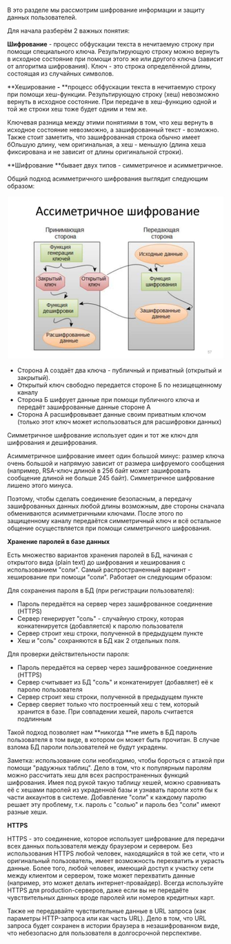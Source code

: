 В это разделе мы рассмотрим шифрование информации и защиту данных пользователей.

Для начала разберём 2 важных понятия:

**Шифрование** - процесс обфускации текста в нечитаемую строку при помощи специального ключа. Результирующую строку можно вернуть в исходное состояние при помощи этого же или другого ключа \(зависит от алгоритма шифрования\). Ключ - это строка определённой длины, состоящая из случайных символов.

**Хеширование **-** **процесс обфускации текста в нечитаемую строку при помощи хеш-функции. Результирующую строку \(хеш\) невозможно вернуть в исходное состояние. При передаче в хеш-функцию одной и той же строки хеш тоже будет одним и тем же.

Ключевая разница между этими понятиями в том, что хеш вернуть в исходное состояние невозможно, а зашифрованный текст - возможно. Также стоит заметить, что зашифрованная строка обычно имеет бОльшую длину, чем оригинальная, а хеш - меньшую \(длина хеша фиксирована и не зависит от длины оригинальной строки\).

**Шифрование **бывает двух типов - симметричное и асимметричное.

Общий подход асимметричного шифрования выглядит следующим образом:

![](/assets/import.png)

* Сторона А создаёт два ключа - публичный и приватный \(открытый и закрытый\). 
* Открытый ключ свободно передается стороне Б по незищещенному каналу
* Сторона Б шифрует данные при помощи публичного ключа и передаёт зашифрованные данные стороне А
* Сторона А расшифровывает данные своим приватным ключом \(только этот ключ может использоваться для расшифровки данных\)

Симметричное шифрование использует один и тот же ключ для шифрования и дешифрования.

Асимметричное шифрование имеет один большой минус: размер ключа очень большой и напрямую зависит от размера шифруемого сообщения \(например, RSA-ключ длиной в 256 байт может зашифровать сообщение длиной не больше 245 байт\). Симметричное шифрование лишено этого минуса.

Поэтому, чтобы сделать соединение безопасным, а передачу зашифрованных данных любой длины возможным, две стороны сначала обмениваются асимметричными ключами. После этого по защищенному каналу передаётся симметричный ключ и всё остальное общение осуществляется при помощи симметричного шифрования.

**Хранение паролей в базе данных**

Есть множество вариантов хранения паролей в БД, начиная с открытого вида \(plain text\) до шифрования и хеширования с использованием "соли". Самый распространенный вариант - хеширование при помощи "соли". Работает он следующим образом:

Для сохранения пароля в БД \(при регистрации пользователя\):

* Пароль передаётся на сервер через зашифрованное соединение \(HTTPS\)
* Сервер генерирует "соль" - случайную строку, которая конкатенируется \(добавляется\) к паролю пользователя
* Сервер строит хеш строки, полученной в предыдущем пункте
* Хеш и "соль" сохраняются в БД как 2 отдельных поля.

Для проверки действительности пароля:

* Пароль передаётся на сервер через зашифрованное соединение \(HTTPS\)
* Сервер считывает из БД "соль" и конкатенирует \(добавляет\) её к паролю пользователя
* Сервер строит хеш строки, полученной в предыдущем пункте
* Сервер сверяет только что построенный хеш с тем, который хранится в базе. При совпадении хешей, пароль считается подлинным

Такой подход позволяет нам **никогда **не иметь в БД пароль пользователя в том виде, в котором он может быть прочитан. В случае взлома БД пароли пользователей не будут украдены.

Заметка: использование соли необходимо, чтобы бороться с атакой при помощи "радужных таблиц". Дело в том, что к популярным паролям можно рассчитать хеш для всех распространенных функций шифрования. Имея под рукой такую таблицу хешей, можно сравнивать её с хешами паролей из украденной базы и узнавать пароли хотя бы к части аккаунтов в системе. Добавление "соли" к каждому паролю решает эту проблему, т.к. пароль с "солью" и пароль без "соли" имеют разные хеши.

**HTTPS**

HTTPS - это соединение, которое использует шифрование для передачи всех данных пользователя между браузером и сервером. Без использования HTTPS любой человек, находящийся в той же сети, что и оригинальный пользователь, имеет возможность перехватить и украсть данные. Более того, любой человек, имеющий доступ к участку сети между клиентом и сервером, тоже может перехватить данные \(например, это может делать интернет-провайдер\). Всегда используйте HTTPS для production-серверов, даже если вы не передаёте чувствительных данных вроде паролей или номеров кредитных карт.

Также не передавайте чувствительные данные в URL запроса \(как параметры HTTP-запроса или как часть URL\). Дело в том, что URL запроса будет сохранен в истории браузера в незашифрованном виде, что небезопасно для пользователя в долгосрочной перспективе.

